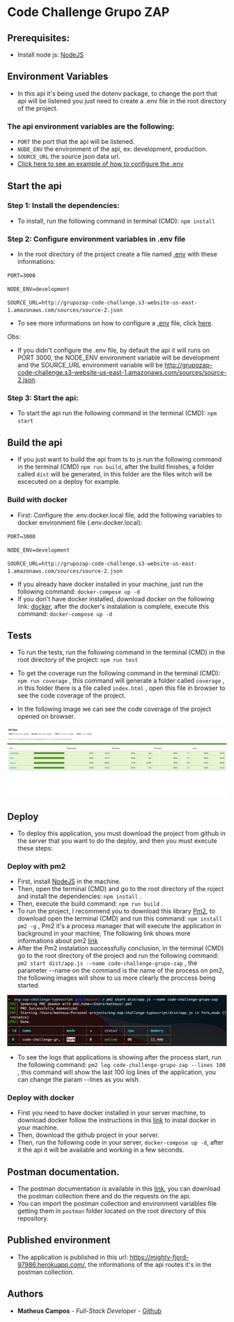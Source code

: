 # Code Challenge Grupo ZAP

## Prerequisites:

* Install node js: [NodeJS](https://nodejs.org/en/)

## Environment Variables

* In this api it's being used the dotenv package, to change the port that api will be listened you just need to create a .env file in the root directory of the project.

### The api environment variables are the following:

* `PORT` the port that the api will be listened.
* `NODE_ENV` the environment of the api, ex: development, production.
* `SOURCE_URL` the source json data url.
* [Click here to see an example of how to configure the .env](./.env.sample)

## Start the api

### Step 1: Install the dependencies:

* To install, run the following command in terminal (CMD): `npm install`

### Step 2: Configure environment variables in .env file

* In the root directory of the project create a file named [.env](https://www.npmjs.com/package/dotenv) with these informations:

 `PORT=3000`

 `NODE_ENV=development`

 `SOURCE_URL=http://grupozap-code-challenge.s3-website-us-east-1.amazonaws.com/sources/source-2.json`

 * To see more informations on how to configure a [.env](https://www.npmjs.com/package/dotenv) file, click [here](https://www.npmjs.com/package/dotenv).

 Obs:

 - If you didn't configure the .env file, by default the api it will runs on PORT 3000, the NODE_ENV environment variable will be development and the SOURCE_URL environment variable will be http://grupozap-code-challenge.s3-website-us-east-1.amazonaws.com/sources/source-2.json.

### Step 3: Start the api:

*  To start the api run the following command in the terminal (CMD): `npm start`

## Build the api

*  If you just want to build the api from ts to js run the following command in the terminal (CMD) `npm run build`, after the build finishes, a folder called `dist` will be generated, in this folder are the files witch will be excecuted on a deploy for example.

### Build with docker

* First: Configure the .env.docker.local file, add the following variables to docker environment file (.env.docker.local):

 `PORT=3000`

 `NODE_ENV=development`

 `SOURCE_URL=http://grupozap-code-challenge.s3-website-us-east-1.amazonaws.com/sources/source-2.json`

* If you already have docker installed in your machine, just run the following command: `docker-compose up -d`
* If you don't have docker installed, download docker on the following link: [docker](https://www.docker.com/products/docker-desktop), after the docker's instalation is complete, execute this command: `docker-compose up -d`

 ## Tests

 * To run the tests, run the following command in the terminal (CMD) in the root directory of the project: `npm run test`

 * To get the coverage run the following command in the terminal (CMD): `npm run coverage` , this command will generate a folder called `coverage` , in this folder there is a file called `index.html` , open this file in browser to see the code coverage of the project.
 * In the following image we can see the code coverage of the project opened on browser.

 

![Code Coverage](/documents/code-coverage.png)

 ## Deploy

 * To deploy this application, you must download the project from github in the server that you want to do the deploy, and then you must execute these steps:

### Deploy with pm2

 - First, install [NodeJS](https://nodejs.org/en/) in the machine.
 - Then, open the terminal (CMD) and go to the root directory of the roject and install the dependencies: `npm install` .
 - Then, execute the build command: `npm run build` .
 - To run the project, I recommend you to download this library [Pm2](https://www.npmjs.com/package/pm2), to download open the terminal (CMD) and run this command: `npm install pm2 -g` , Pm2 it's a process manager that will execute the application in background in your machine, The following link shows more informations about pm2 [link](https://pm2.keymetrics.io/)
 - After the Pm2 instalation successfully conclusion, in the terminal (CMD) go to the root directory of the project and run the following command: `pm2 start dist/app.js --name code-challenge-grupo-zap` , the parameter --name on the command is the name of the process on pm2, the following images will show to us more clearly the proccess being started.

 

![Pm2 Process Start](/documents/pm2-process-start.png)

 * To see the logs that applications is showing after the process start, run the following command: `pm2 log code-challenge-grupo-zap --lines 100` , this command will show the last 100 log lines of the application, you can change the param --lines as you wish.

### Deploy with docker

* First you need to have docker installed in your server machine, to download docker follow the instructions in this [link](https://www.docker.com/products/docker-desktop) to instal docker in your machine.
* Then, download the github project in your server.
* Then, run the following code in your server,  `docker-compose up -d`, after it the api it will be available and working in a few seconds.

## Postman documentation.

* The postman documentation is available in this [link](https://documenter.getpostman.com/view/2807152/TzJvdwSc), you can download the postman collection there and do the requests on the api.
* You can import the postman collection and environment variables file getting them in `postman` folder located on the root directory of this repository.


## Published environment

* The application is published in this url: https://mighty-fjord-97986.herokuapp.com/, the informations of the api routes it's in the postman collection.

## Authors

* **Matheus Campos** - *Full-Stack Developer* - [Github](https://github.com/matcampos)
